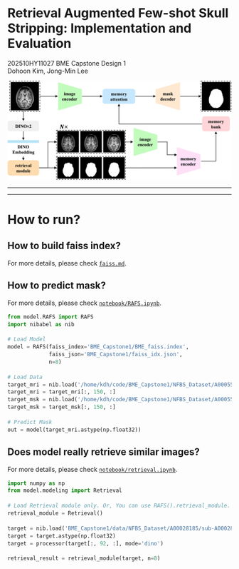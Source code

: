 # Retrieval Augmented Few-shot Skull Stripping: Implementation and Evaluation
202510HY11027 BME Capstone Design 1  
Dohoon Kim, Jong-Min Lee

![pipeline](/src//img/pipeline.png)

---
---
# How to run?

## How to build faiss index?
For more details, please check [```faiss.md```](faiss.md). 


## How to predict mask?
For more details, please check [```notebook/RAFS.ipynb```](notebook/RAFS.ipynb). 
```python
from model.RAFS import RAFS
import nibabel as nib

# Load Model
model = RAFS(faiss_index='BME_Capstone1/BME_faiss.index',
             faiss_json='BME_Capstone1/faiss_idx.json',
             n=8)

# Load Data
target_mri = nib.load('/home/kdh/code/BME_Capstone1/NFBS_Dataset/A00055447/sub-A00055447_ses-NFB3_T1w.nii.gz').get_fdata()
target_mri = target_mri[:, 150, :]
target_msk = nib.load('/home/kdh/code/BME_Capstone1/NFBS_Dataset/A00055447/sub-A00055447_ses-NFB3_T1w_brainmask.nii.gz').get_fdata()
target_msk = target_msk[:, 150, :]

# Predict Mask
out = model(target_mri.astype(np.float32))
```

## Does model really retrieve similar images?
For more details, please check [```notebook/retrieval.ipynb```](notebook/retrieval.ipynb). 

```python
import numpy as np
from model.modeling import Retrieval

# Load Retrieval module only. Or, You can use RAFS().retrieval_module.
retrieval_module = Retrieval()

target = nib.load('BME_Capstone1/data/NFBS_Dataset/A00028185/sub-A00028185_ses-NFB3_T1w.nii.gz').get_fdata()
target = target.astype(np.float32)
target = processor(target[:, 92, :], mode='dino')

retrieval_result = retrieval_module(target, n=8)
```